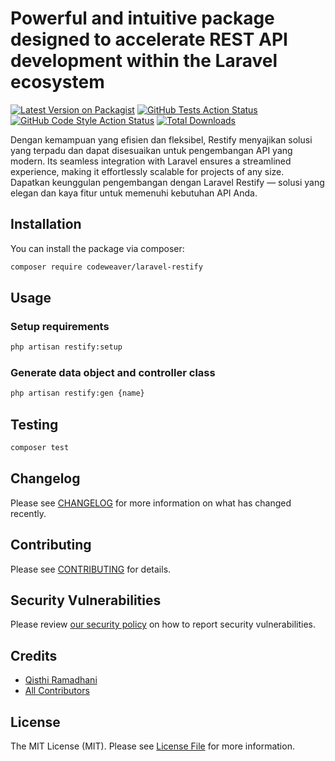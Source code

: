 # Powerful and intuitive package designed to accelerate REST API development within the Laravel ecosystem

[![Latest Version on Packagist](https://img.shields.io/packagist/v/codeweaver/laravel-restify.svg?style=flat-square)](https://packagist.org/packages/codeweaver/laravel-restify)
[![GitHub Tests Action Status](https://img.shields.io/github/actions/workflow/status/ramaID/laravel-restify/run-tests.yml?branch=main&label=tests&style=flat-square)](https://github.com/ramaID/laravel-restify/actions?query=workflow%3Arun-tests+branch%3Amain)
[![GitHub Code Style Action Status](https://img.shields.io/github/actions/workflow/status/ramaID/laravel-restify/fix-php-code-style-issues.yml?branch=main&label=code%20style&style=flat-square)](https://github.com/ramaID/laravel-restify/actions?query=workflow%3A"Fix+PHP+code+style+issues"+branch%3Amain)
[![Total Downloads](https://img.shields.io/packagist/dt/codeweaver/laravel-restify.svg?style=flat-square)](https://packagist.org/packages/codeweaver/laravel-restify)

Dengan kemampuan yang efisien dan fleksibel, Restify menyajikan solusi yang terpadu dan dapat disesuaikan untuk pengembangan API yang modern. Its seamless integration with Laravel ensures a streamlined experience, making it effortlessly scalable for projects of any size. Dapatkan keunggulan pengembangan dengan Laravel Restify — solusi yang elegan dan kaya fitur untuk memenuhi kebutuhan API Anda.

## Installation

You can install the package via composer:

```bash
composer require codeweaver/laravel-restify
```

## Usage

### Setup requirements

```bash
php artisan restify:setup
```

### Generate data object and controller class

```bash
php artisan restify:gen {name}
```

## Testing

```bash
composer test
```

## Changelog

Please see [CHANGELOG](CHANGELOG.md) for more information on what has changed recently.

## Contributing

Please see [CONTRIBUTING](CONTRIBUTING.md) for details.

## Security Vulnerabilities

Please review [our security policy](../../security/policy) on how to report security vulnerabilities.

## Credits

- [Qisthi Ramadhani](https://github.com/ramaID)
- [All Contributors](../../contributors)

## License

The MIT License (MIT). Please see [License File](LICENSE.md) for more information.
